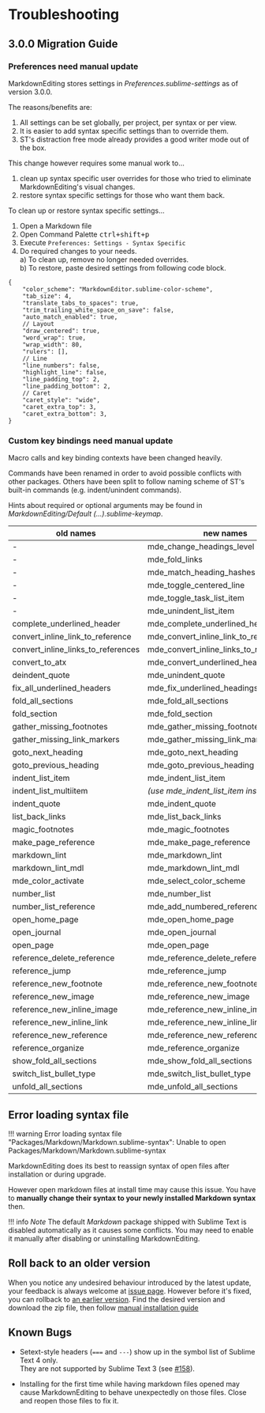 # Troubleshooting

## 3.0.0 Migration Guide

### Preferences need manual update

MarkdownEditing stores settings in _Preferences.sublime-settings_ as of version 3.0.0.

The reasons/benefits are:

1. All settings can be set globally, per project, per syntax or per view.
2. It is easier to add syntax specific settings than to override them.
3. ST's distraction free mode already provides a good writer mode out of the box.

This change however requires some manual work to...

1. clean up syntax specific user overrides for those who tried to eliminate
   MarkdownEditing's visual changes.
2. restore syntax specific settings for those who want them back.

To clean up or restore syntax specific settings...

1. Open a Markdown file
2. Open Command Palette <kbd>ctrl+shift+p</kbd>
3. Execute `Preferences: Settings - Syntax Specific`
4. Do required changes to your needs.  
   a) To clean up, remove no longer needed overrides.  
   b) To restore, paste desired settings from following code block.

```jsonc
{
    "color_scheme": "MarkdownEditor.sublime-color-scheme",
    "tab_size": 4,
    "translate_tabs_to_spaces": true,
    "trim_trailing_white_space_on_save": false,
    "auto_match_enabled": true,
    // Layout
    "draw_centered": true,
    "word_wrap": true,
    "wrap_width": 80,
    "rulers": [],
    // Line
    "line_numbers": false,
    "highlight_line": false,
    "line_padding_top": 2,
    "line_padding_bottom": 2,
    // Caret
    "caret_style": "wide",
    "caret_extra_top": 3,
    "caret_extra_bottom": 3,
}
```

### Custom key bindings need manual update

Macro calls and key binding contexts have been changed heavily.

Commands have been renamed in order to avoid possible conflicts with other packages.
Others have been split to follow naming scheme of ST's built-in commands 
(e.g. indent/unindent commands).

Hints about required or optional arguments may be found in
_MarkdownEditing/Default (...).sublime-keymap_.

| old names                          | new names
|------------------------------------|--------------------------------------
| -                                  | mde_change_headings_level
| -                                  | mde_fold_links
| -                                  | mde_match_heading_hashes
| -                                  | mde_toggle_centered_line
| -                                  | mde_toggle_task_list_item
| -                                  | mde_unindent_list_item
| complete_underlined_header         | mde_complete_underlined_headings
| convert_inline_link_to_reference   | mde_convert_inline_link_to_reference
| convert_inline_links_to_references | mde_convert_inline_links_to_references
| convert_to_atx                     | mde_convert_underlined_headings_to_atx
| deindent_quote                     | mde_unindent_quote
| fix_all_underlined_headers         | mde_fix_underlined_headings
| fold_all_sections                  | mde_fold_all_sections
| fold_section                       | mde_fold_section
| gather_missing_footnotes           | mde_gather_missing_footnotes
| gather_missing_link_markers        | mde_gather_missing_link_markers
| goto_next_heading                  | mde_goto_next_heading
| goto_previous_heading              | mde_goto_previous_heading
| indent_list_item                   | mde_indent_list_item
| indent_list_multiitem              | _(use mde_indent_list_item instead)_
| indent_quote                       | mde_indent_quote
| list_back_links                    | mde_list_back_links
| magic_footnotes                    | mde_magic_footnotes
| make_page_reference                | mde_make_page_reference
| markdown_lint                      | mde_markdown_lint
| markdown_lint_mdl                  | mde_markdown_lint_mdl
| mde_color_activate                 | mde_select_color_scheme
| number_list                        | mde_number_list
| number_list_reference              | mde_add_numbered_reference_definition
| open_home_page                     | mde_open_home_page
| open_journal                       | mde_open_journal
| open_page                          | mde_open_page
| reference_delete_reference         | mde_reference_delete_reference
| reference_jump                     | mde_reference_jump
| reference_new_footnote             | mde_reference_new_footnote
| reference_new_image                | mde_reference_new_image
| reference_new_inline_image         | mde_reference_new_inline_image
| reference_new_inline_link          | mde_reference_new_inline_link
| reference_new_reference            | mde_reference_new_reference
| reference_organize                 | mde_reference_organize
| show_fold_all_sections             | mde_show_fold_all_sections
| switch_list_bullet_type            | mde_switch_list_bullet_type
| unfold_all_sections                | mde_unfold_all_sections

## Error loading syntax file

!!! warning
    Error loading syntax file "Packages/Markdown/Markdown.sublime-syntax": Unable to open Packages/Markdown/Markdown.sublime-syntax

MarkdownEditing does its best to reassign syntax of open files after installation or during upgrade.

However open markdown files at install time may cause this issue. You have to **manually change their syntax to your newly installed Markdown syntax** then.

!!! info _Note_
    The default _Markdown_ package shipped with Sublime Text is disabled automatically as it causes some conflicts. You may need to enable it manually after disabling or uninstalling MarkdownEditing.

## Roll back to an older version

When you notice any undesired behaviour introduced by the latest update, your feedback is always welcome at [issue page][mdeissues]. However before it's fixed, you can rollback to [an earlier version][mdereleases]. Find the desired version and download the zip file, then follow [manual installation guide](#manual-installation)

## Known Bugs

* Setext-style headers (`===` and `---`) show up in the symbol list of Sublime Text 4 only.  
  They are not supported by Sublime Text 3 (see [#158][]).

* Installing for the first time while having markdown files opened may cause MarkdownEditing to behave unexpectedly on those files. Close and reopen those files to fix it.

[#158]: https://github.com/SublimeText-Markdown/MarkdownEditing/issues/158
[mdereleases]: https://github.com/SublimeText-Markdown/MarkdownEditing/releases
[mdeissues]: https://github.com/SublimeText-Markdown/MarkdownEditing/issues
